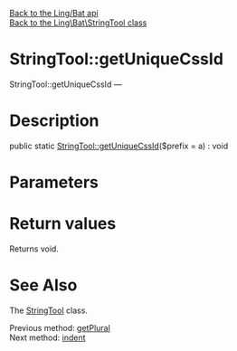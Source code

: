 [Back to the Ling/Bat api](https://github.com/lingtalfi/Bat/blob/master/doc/api/Ling/Bat.md)<br>
[Back to the Ling\Bat\StringTool class](https://github.com/lingtalfi/Bat/blob/master/doc/api/Ling/Bat/StringTool.md)


StringTool::getUniqueCssId
================



StringTool::getUniqueCssId — 




Description
================


public static [StringTool::getUniqueCssId](https://github.com/lingtalfi/Bat/blob/master/doc/api/Ling/Bat/StringTool/getUniqueCssId.md)($prefix = a) : void









Parameters
================



Return values
================

Returns void.








See Also
================

The [StringTool](https://github.com/lingtalfi/Bat/blob/master/doc/api/Ling/Bat/StringTool.md) class.

Previous method: [getPlural](https://github.com/lingtalfi/Bat/blob/master/doc/api/Ling/Bat/StringTool/getPlural.md)<br>Next method: [indent](https://github.com/lingtalfi/Bat/blob/master/doc/api/Ling/Bat/StringTool/indent.md)<br>

